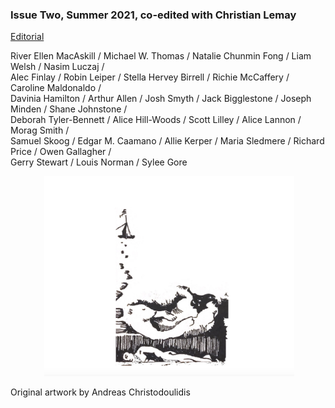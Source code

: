 ### Issue Two, Summer 2021, co-edited with Christian Lemay

[Editorial](editorial2.md)

River Ellen MacAskill / Michael W. Thomas / Natalie Chunmin Fong / Liam Welsh / Nasim Luczaj /   
Alec Finlay / Robin Leiper / Stella Hervey Birrell / Richie McCaffery / Caroline Maldonaldo /   
Davinia Hamilton / Arthur Allen / Josh Smyth / Jack Bigglestone / Joseph Minden / Shane Johnstone /   
Deborah Tyler-Bennett / Alice Hill-Woods / Scott Lilley / Alice Lannon / Morag Smith /   
Samuel Skoog / Edgar M. Caamano / Allie Kerper / Maria Sledmere / Richard Price / Owen Gallagher /  
Gerry Stewart / Louis Norman / Sylee Gore  

<p align="center">
​ <img src="pictures/wg2bk.png" alt="Issue Four" width="400"/>



Original artwork by Andreas Christodoulidis

